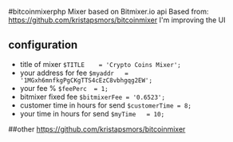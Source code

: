 #bitcoinmixerphp
Mixer based on Bitmixer.io api
Based from: https://github.com/kristapsmors/bitcoinmixer
I'm improving the UI


## configuration
* title of mixer `$TITLE    = 'Crypto Coins Mixer';`
* your address for fee `$myaddr   = '1MGxh6mnfkgPgCKgTTS4cEzC8vbhgqg2EW';`
* your fee % `$feePerc  = 1;`
* bitmixer fixed fee `$bitmixerFee = '0.6523';`
* customer time in hours for send `$customerTime = 8;`
* your time in hours for send `$myTime   = 10;`


##other
https://github.com/kristapsmors/bitcoinmixer
